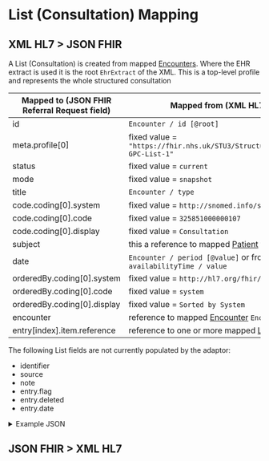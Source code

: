 # List (Consultation) Mapping

## XML HL7 > JSON FHIR

A List (Consultation) is created from mapped [Encounters](../encounters/README.md). Where the EHR extract is used it is the root `EhrExtract` of the XML.
This is a top-level profile and represents the whole structured consultation

| Mapped to (JSON FHIR Referral Request field) | Mapped from (XML HL7 / other source)                                                  |
|----------------------------------------------|---------------------------------------------------------------------------------------|
| id                                           | `Encounter / id [@root]`                                                              |
| meta.profile\[0]                             | fixed value = `"https://fhir.nhs.uk/STU3/StructureDefinition/CareConnect-GPC-List-1"` |
| status                                       | fixed value = `current`                                                               |
| mode                                         | fixed value = `snapshot`                                                              |
| title                                        | `Encounter / type`                                                                    |
| code.coding\[0].system                       | fixed value = `http://snomed.info/sct`                                                |
| code.coding\[0].code                         | fixed value = `325851000000107`                                                       |
| code.coding\[0].display                      | fixed value = `Consultation`                                                          |
| subject                                      | this a reference to mapped [Patient](../patient/README.md) from `Encounter /          |
| date                                         | `Encounter / period [@value]` or from root `EhrExtract / availabilityTime / value`    |
| orderedBy.coding\[0].system                  | fixed value = `http://hl7.org/fhir/list-order`                                        |
| orderedBy.coding\[0].code                    | fixed value = `system`                                                                |
| orderedBy.coding\[0].display                 | fixed value = `Sorted by System`                                                      |
| encounter                                    | reference to mapped [Encounter](../practioners/README.md) `Encounter / type`          |
| entry[index].item.reference                  | reference to one or more mapped [List (Topic)](./LIST_TOPIC_README.md)                |

The following List fields are not currently populated by the adaptor:
- identifier
- source
- note
- entry.flag
- entry.deleted
- entry.date


<details>
    <summary>Example JSON</summary>

```
{
    "resource": {
        "resourceType": "List",
        "id": "1E8A8448-A0C1-11ED-808B-AC162D1F16F0-CONS",
        "meta": {
            "profile": [
                "https://fhir.nhs.uk/STU3/StructureDefinition/CareConnect-GPC-List-1"
            ]
        },
        "status": "current",
        "mode": "snapshot",
        "title": "Surgery Consultation Note",
        "code": {
            "coding": [
                {
                    "system": "http://snomed.info/sct",
                    "code": "325851000000107",
                    "display": "Consultation"
                }
            ]
        },
        "subject": {
            "reference": "Patient/14013417-5eb8-4fb2-9916-4c1621e2533b"
        },
        "encounter": {
            "reference": "Encounter/1E8A8448-A0C1-11ED-808B-AC162D1F16F0"
        },
        "date": "2010-12-16",
        "orderedBy": {
            "coding": [
                {
                    "system": "http://hl7.org/fhir/list-order",
                    "code": "system",
                    "display": "Sorted by System"
                }
            ]
        },
        "entry": [
            {
                "item": {
                    "reference": "List/5a8d2ec6-807d-4db5-b6c0-a757bbfb5372"
                }
            }
        ]
    }
}
```
</details>

## JSON FHIR > XML HL7